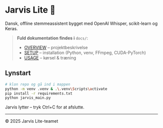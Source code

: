 # Jarvis Lite 🤖

Dansk, offline stemmeassistent bygget med OpenAI Whisper, scikit-learn og Keras.

> **Fuld dokumentation findes i** `docs/`:
> * [OVERVIEW](docs/OVERVIEW.md) – projektbeskrivelse
> * [SETUP](docs/SETUP.md) – installation (Python, venv, FFmpeg, CUDA-PyTorch)
> * [USAGE](docs/USAGE.md) – kørsel & træning

## Lynstart
```bash
# klon repo og gå ind i mappen
python -m venv .venv & .\.venv\Scripts\activate
pip install -r requirements.txt
python jarvis_main.py
```

Jarvis lytter – tryk Ctrl+C for at afslutte.

---

© 2025 Jarvis Lite-teamet
